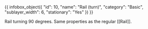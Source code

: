 {{ infobox_object({
	"id": 10,
	"name": "Rail (turn)",
	"category": "Basic",
	"sublayer_width": 6,
	"stationary": "Yes"
}) }}

Rail turning 90 degrees. Same properties as the regular [[Rail]].
